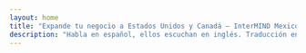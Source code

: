 ```yaml
---
layout: home
title: "Expande tu negocio a Estados Unidos y Canadá — InterMIND Mexico"
description: "Habla en español, ellos escuchan en inglés. Traducción en tiempo real para empresas mexicanas que se conectan con socios norteamericanos."
---
```


<HeroSection
  title="Habla en **Español**. <br>Ellos Escuchan en **Inglés**. <br>Cierra Más Negocios."
  text="Conecta empresas mexicanas con socios de Estados Unidos y Canadá a través de traducción de voz en tiempo real.">
<NavButton buttonLabel="Conoce Más" buttonClass="brand" to="/" />
<NavButton buttonLabel="Asistente" buttonClass="alt" to="/chat" />
</HeroSection>

<br>
<VideoPlayer src="/promo/demo-en-mx.mp4" />
